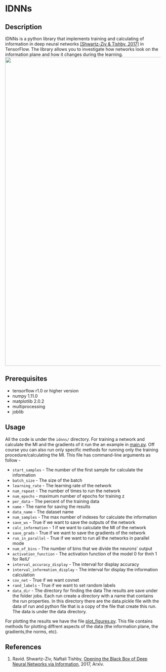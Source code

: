 # IDNNs
## Description
IDNNs is a python library that implements training and calculating of information in deep neural networks
[\[Shwartz-Ziv & Tishby, 2017\]](#IDNNs) in TensorFlow. The library allows you to investigate how networks look on the
information plane and how it changes during the learning.
<img src="https://github.com/ravidziv/IDNNs/blob/master/compare_percent_mnist_5_AND_85_PERCENT_old.JPG" width="1000px"/>

## Prerequisites
- tensorflow r1.0 or higher version
- numpy 1.11.0
- matplotlib 2.0.2
- multiprocessing
- joblib

## Usage
All the code is under the `idnns/` directory.
For training a network and calculate the MI and the gradients of it run the an example in [main.py](main.py).
Off course you can also run only specific methods for running only the training procedure/calculating the MI.
This file has command-line arguments as follow - 
 - `start_samples` - The number of the first sample for calculate the information
 - `batch_size` - The size of the batch
 - `learning_rate` - The learning rate of the network
 - `num_repeat` - The number of times to run the network
 - `num_epochs` - maximum number of epochs for training
z
 - `per_data` - The percent of the training data
 - `name` - The name for saving the results
 - `data_name` - The dataset name
 - `num_samples` - The max number of indexes for calculate the information
 - `save_ws` - True if we want to save the outputs of the network
 - `calc_information` - 1 if we want to calculate the MI of the network
 - `save_grads` - True if we want to save the gradients of the network
 - `run_in_parallel` - True if we want to run all the networks in parallel mode
 - `num_of_bins` - The number of bins that we divide the neurons' output
 - `activation_function` - The activation function of the model 0 for thnh 1 for RelU'
 - `interval_accuracy_display` - The interval for display accuracy
 - `interval_information_display` - The interval for display the information calculation
 - `cov_net` - True if we want covnet
 - `rand_labels` - True if we want to set random labels
 - `data_dir` - The directory for finding the data
The results are save under the folder jobs. Each run create a directory with a name that contains the run properties. In this directory there are the data.pickle file with the data of run and python file that is a copy of the file that create this run.
The data is under the data directory. 

For plotting the results we have the file [plot_figures.py](idnns/plot/plot_figures.py). 
This file contains methods for plotting diffrent aspects of the data (the information plane, the gradients,the norms, etc).

## References

1. <a name="IDNNs"></a> Ravid. Shwartz-Ziv, Naftali Tishby, [Opening the Black Box of Deep Neural Networks via Information](https://arxiv.org/abs/1703.00810), 2017, Arxiv.
